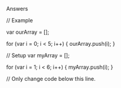 Answers

// Example

var ourArray = [];

for (var i = 0; i < 5; i++) {
  ourArray.push(i);
}

// Setup
var myArray = [];

for (var i = 1; i < 6; i++) {
  myArray.push(i);
}

// Only change code below this line.